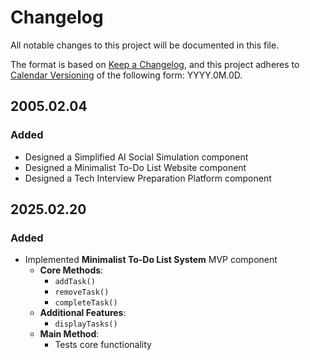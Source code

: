 # Changelog

All notable changes to this project will be documented in this file.

The format is based on [Keep a Changelog](https://keepachangelog.com/en/1.1.0/),
and this project adheres to [Calendar Versioning](https://calver.org/) of
the following form: YYYY.0M.0D.

## 2005.02.04

### Added

- Designed a Simplified AI Social Simulation component
- Designed a Minimalist To-Do List Website component
- Designed a Tech Interview Preparation Platform component

## 2025.02.20

### Added
- Implemented **Minimalist To-Do List System** MVP component
  - **Core Methods**:
    - `addTask()`
    - `removeTask()`
    - `completeTask()`
  - **Additional Features**:
    - `displayTasks()`
  - **Main Method**:
    - Tests core functionality